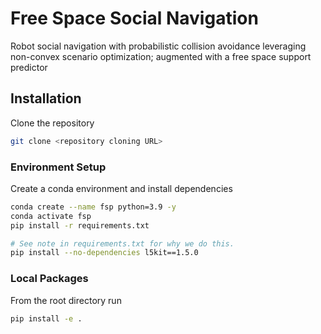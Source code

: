 # Free Space Social Navigation
Robot social navigation with probabilistic collision avoidance leveraging non-convex scenario optimization; augmented with a free space support predictor

## Installation ##
Clone the repository
```sh
git clone <repository cloning URL>
```

### Environment Setup ###
Create a conda environment and install dependencies
```sh
conda create --name fsp python=3.9 -y
conda activate fsp
pip install -r requirements.txt

# See note in requirements.txt for why we do this.
pip install --no-dependencies l5kit==1.5.0
```

### Local Packages ###
From the root directory run
```sh
pip install -e .
```

